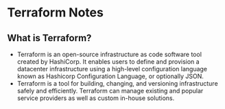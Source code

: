 # Terraform Notes


## What is Terraform?
* Terraform is an open-source infrastructure as code software tool created by HashiCorp. It enables users to define and provision a datacenter infrastructure using a high-level configuration language known as Hashicorp Configuration Language, or optionally JSON.
* Terraform is a tool for building, changing, and versioning infrastructure safely and efficiently. Terraform can manage existing and popular service providers as well as custom in-house solutions.

